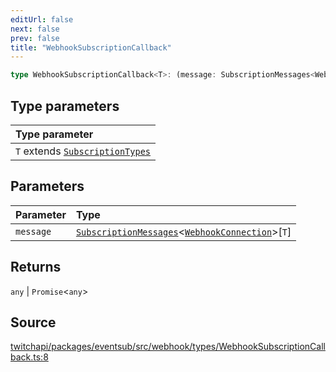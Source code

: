 ```yaml
---
editUrl: false
next: false
prev: false
title: "WebhookSubscriptionCallback"
---
```


```ts
type WebhookSubscriptionCallback<T>: (message: SubscriptionMessages<WebhookConnection>[T]) => any | Promise<any>;
```

## Type parameters

| Type parameter |
| :------ |
| `T` extends [`SubscriptionTypes`](/api/eventsub/enumerations/subscriptiontypes/) |

## Parameters

| Parameter | Type |
| :------ | :------ |
| `message` | [`SubscriptionMessages`](/api/eventsub/interfaces/subscriptionmessages/)\<[`WebhookConnection`](/api/eventsub/classes/webhookconnection/)\>\[`T`\] |

## Returns

`any` \| `Promise`\<`any`\>

## Source

[twitchapi/packages/eventsub/src/webhook/types/WebhookSubscriptionCallback.ts:8](https://github.com/pablornc/twitchapi//blob/3baa008ac8be1133cbb9253985d5d4cd48b4e780/packages/eventsub/src/webhook/types/WebhookSubscriptionCallback.ts#L8)
